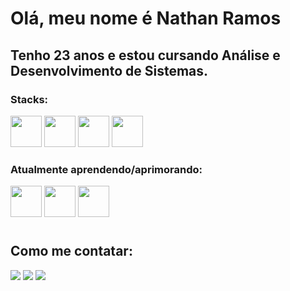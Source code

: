 # Olá, meu nome é Nathan Ramos 
## Tenho 23 anos e estou cursando Análise e Desenvolvimento de Sistemas.

### Stacks:
<div display="flex" justify-content="space-between">
<img height="50em" src="https://cdn.jsdelivr.net/gh/devicons/devicon/icons/c/c-plain.svg" />         
<img height="50em" src="https://cdn.jsdelivr.net/gh/devicons/devicon/icons/java/java-original-wordmark.svg" />  
<img height="50em" src="https://cdn.jsdelivr.net/gh/devicons/devicon/icons/html5/html5-original-wordmark.svg" />
<img height="50em" src="https://cdn.jsdelivr.net/gh/devicons/devicon/icons/css3/css3-original-wordmark.svg" />
</div>

### Atualmente aprendendo/aprimorando:
<div>
<img height="50em" src="https://cdn.jsdelivr.net/gh/devicons/devicon/icons/php/php-original.svg" />
<img height="50em" src="https://cdn.jsdelivr.net/gh/devicons/devicon/icons/mysql/mysql-original-wordmark.svg" />
<img height="50em" src="https://cdn.jsdelivr.net/gh/devicons/devicon/icons/java/java-original-wordmark.svg" />
</div>

#

## Como me contatar:
<a href ="Nathanramos506@gmail.com"><img src="https://img.shields.io/badge/Gmail-D14836?style=for-the-badge&logo=gmail&logoColor=white" target="_blank"></a>
<a href="https://www.linkedin.com/in/NathanRamosLima/" target="_blank"><img src="https://img.shields.io/badge/-LinkedIn-%230077B5?style=for-the-badge&logo=linkedin&logoColor=white" target="_blank"></a>
<a href="https://www.instagram.com/nathanramos.lc/"> <img src= "https://img.shields.io/badge/Instagram-E4405F?style=for-the-badge&logo=instagram&logoColor=white"></a>

